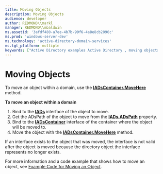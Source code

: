 ```yaml
---
title: Moving Objects
description: Moving Objects
audience: developer
author: REDMOND\\markl
manager: REDMOND\\mbaldwin
ms.assetid: '3afdf480-a7ee-4b7b-99f6-4a8e8cb2096c'
ms.prod: 'windows-server-dev'
ms.technology: 'active-directory-domain-services'
ms.tgt_platform: multiple
keywords: ["Active Directory examples Active Directory , moving objects"]
---
```


# Moving Objects

To move an object within a domain, use the [**IADsContainer.MoveHere**](https://msdn.microsoft.com/library/aa705991) method.

**To move an object within a domain**

1.  Bind to the [**IADs**](https://msdn.microsoft.com/library/aa705950) interface of the object to move.
2.  Get the ADsPath of the object to move from the [**IADs.ADsPath**](https://msdn.microsoft.com/library/aa746351) property.
3.  Bind to the [**IADsContainer**](https://msdn.microsoft.com/library/aa705985) interface of the container where the object will be moved to.
4.  Move the object with the [**IADsContainer.MoveHere**](https://msdn.microsoft.com/library/aa705991) method.

If an interface exists to the object that was moved, the interface is not valid after the object is moved because the directory object the interface represents no longer exists.

For more information and a code example that shows how to move an object, see [Example Code for Moving an Object](example-code-for-moving-an-object.md).

 

 




